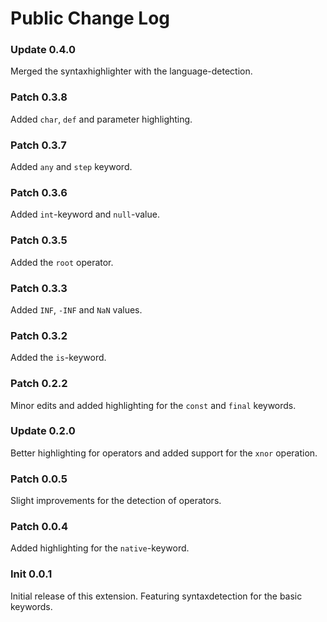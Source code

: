 # Public Change Log

### Update 0.4.0
Merged the syntaxhighlighter with the language-detection.

### Patch 0.3.8
Added `char`, `def` and parameter highlighting.

### Patch 0.3.7
Added `any` and `step` keyword.

### Patch 0.3.6
Added `int`-keyword and `null`-value.

### Patch 0.3.5
Added the `root` operator.

### Patch 0.3.3
Added `INF`, `-INF` and `NaN` values.

### Patch 0.3.2
Added the `is`-keyword.

### Patch 0.2.2
Minor edits and added highlighting for the `const` and `final` keywords.

### Update 0.2.0
Better highlighting for operators and added support for the `xnor` operation.

### Patch 0.0.5
Slight improvements for the detection of operators.

### Patch 0.0.4
Added highlighting for the `native`-keyword. 

### Init 0.0.1
Initial release of this extension. 
Featuring syntaxdetection for the basic keywords.